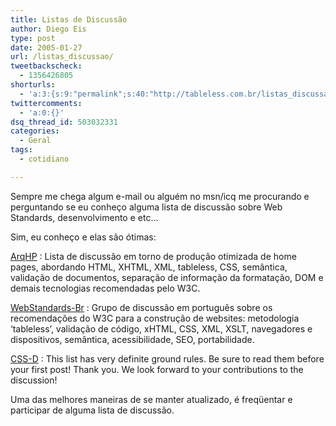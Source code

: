```yaml
---
title: Listas de Discussão
author: Diego Eis
type: post
date: 2005-01-27
url: /listas_discussao/
tweetbackscheck:
  - 1356426805
shorturls:
  - 'a:3:{s:9:"permalink";s:40:"http://tableless.com.br/listas_discussao";s:7:"tinyurl";s:26:"http://tinyurl.com/3g5us3o";s:4:"isgd";s:19:"http://is.gd/lzFyTV";}'
twittercomments:
  - 'a:0:{}'
dsq_thread_id: 503032331
categories:
  - Geral
tags:
  - cotidiano

---
```

Sempre me chega algum e-mail ou alguém no msn/icq me procurando e perguntando se eu conheço alguma lista de discussão sobre Web Standards, desenvolvimento e etc&#8230;
          
Sim, eu conheço e elas são ótimas: 

[ArqHP][1]
:   Lista de discussão em torno de produção otimizada de home pages, abordando HTML, XHTML, XML, tableless, CSS, semântica, validação de documentos, separação de informação da formatação, DOM e demais tecnologias recomendadas pelo W3C.

[WebStandards-Br][2]
:   Grupo de discussão em português sobre os recomendações do W3C para a construção de websites: metodologia &#8216;tableless&#8217;, validação de código, xHTML, CSS, XML, XSLT, navegadores e dispositivos, semântica, acessibilidade, SEO, portabilidade.

[CSS-D][3]
:   This list has very definite ground rules. Be sure to read them before your first post! Thank you. We look forward to your contributions to the discussion!

Uma das melhores maneiras de se manter atualizado, é freqüentar e participar de alguma lista de discussão.

 [1]: http://lists.topica.com/lists/arqhp
 [2]: http://br.groups.yahoo.com/group/webstandards-br/
 [3]: http://www.css-discuss.org/mailman/listinfo/css-d